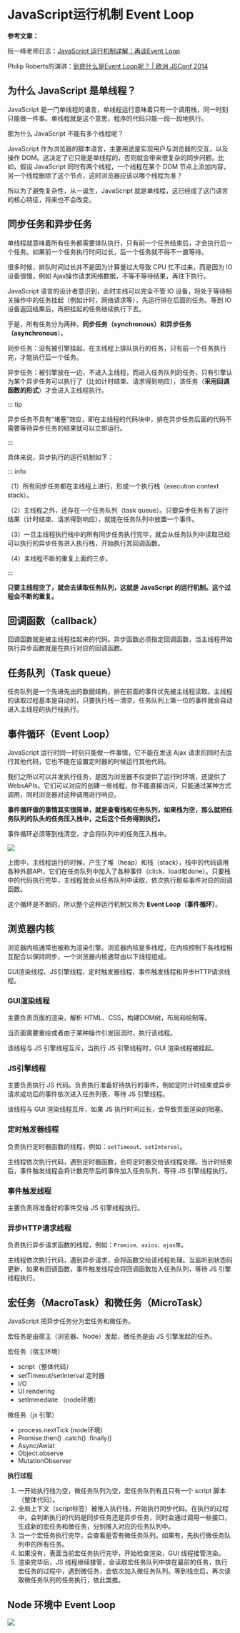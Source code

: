 # JavaScript运行机制 Event Loop

**参考文章：**

阮一峰老师日志：[JavaScript 运行机制详解：再谈Event Loop](https://www.ruanyifeng.com/blog/2014/10/event-loop.html)

Philip Roberts的演讲：[到底什么是Event Loop呢？ | 欧洲 JSConf 2014](https://www.youtube.com/watch?v=8aGhZQkoFbQ)

## 为什么 JavaScript 是单线程？
 
JavaScript 是一门单线程的语言，单线程运行意味着只有一个调用栈，同一时刻只能做一件事。单线程就是这个意思，程序的代码只能一段一段地执行。

那为什么 JavaScript 不能有多个线程呢？

JavaScript 作为浏览器的脚本语言，主要用途是实现用户与浏览器的交互，以及操作 DOM。这决定了它只能是单线程的，否则就会带来很复杂的同步问题。比如，假设 JavaScript 同时有两个线程，一个线程在某个 DOM 节点上添加内容，另一个线程删除了这个节点，这时浏览器应该以哪个线程为准？

所以为了避免复杂性，从一诞生，JavaScript 就是单线程，这已经成了这门语言的核心特征，将来也不会改变。

## 同步任务和异步任务

单线程就意味着所有任务都需要排队执行，只有前一个任务结束后，才会执行后一个任务。如果前一个任务执行时间过长，后一个任务就不得不一直等待。

很多时候，排队时间过长并不是因为计算量过大导致 CPU 忙不过来，而是因为 IO 设备很慢，例如 Ajax操作请求网络数据，不等不等待结果，再往下执行。

JavaScript 语言的设计者意识到，此时主线可以完全不管 IO 设备，将处于等待相关操作中的任务挂起（例如计时，网络请求等），先运行排在后面的任务。等到 IO 设备返回结果后，再把挂起的任务继续执行下去。

于是，所有任务分为两种，**同步任务（synchronous）和异步任务（asynchronous**）。

同步任务：没有被引擎挂起，在主线程上排队执行的任务，只有前一个任务执行完，才能执行后一个任务。

异步任务：被引擎放在一边，不进入主线程，而进入任务队列的任务，只有引擎认为某个异步任务可以执行了（比如计时结束、请求得到响应），该任务（**采用回调函数的形式**）才会进入主线程执行。

::: tip 

异步任务不具有“堵塞”效应，即在主线程的代码块中，排在异步任务后面的代码不需要等待异步任务的结果就可以立即运行。

:::

具体来说，异步执行的运行机制如下：

::: info

（1）所有同步任务都在主线程上进行，形成一个执行栈（execution context stack）。

（2）主线程之外，还存在一个任务队列（task queue）。只要异步任务有了运行结果（计时结束、请求得到响应），就能在任务队列中放置一个事件。

（3）一旦主线程执行栈中的所有同步任务执行完毕，就会从任务队列中读取已经可以执行的异步任务进入执行栈，开始执行其回调函数。

（4）主线程不断的重复上面的三步。

:::

**只要主线程空了，就会去读取任务队列，这就是 JavaScript 的运行机制。这个过程会不断的重复。**

## 回调函数（callback）

回调函数就是被主线程挂起来的代码。异步函数必须指定回调函数，当主线程开始执行异步函数就是在执行对应的回调函数。

## 任务队列（Task queue）

任务队列是一个先进先出的数据结构，排在前面的事件优先被主线程读取。主线程的读取过程基本是自动的，只要执行栈一清空，任务队列上第一位的事件就会自动进入主线程的执行栈执行。

## 事件循环（Event Loop）

JavaScript 运行时同一时刻只能做一件事情，它不能在发送 Ajax 请求的同时去运行其他代码，它也不能在设置定时器的时候运行其他代码。

我们之所以可以并发执行任务，是因为浏览器不仅提供了运行时环境，还提供了 WebsAPIs。它们可以对应的创建一些线程，你不能直接访问，只能通过某种方式调用，同时浏览器对这种调用进行响应。

**事件循环做的事情其实很简单，就是查看栈和任务队列，如果栈为空，那么就把任务队列的队头的任务压入栈中，之后这个任务得到执行。**

事件循环必须等到栈清空，才会将队列中的任务压入栈中。

<img src="/assets/images/note/javascript/eventLoop/eventLoop1.png" data-fancybox="gallery" />

上图中，主线程运行的时候，产生了堆（heap）和栈（stack），栈中的代码调用各种外部API，它们在任务队列中加入了各种事件（click、load和done）。只要栈中的代码执行完毕，主线程就会从任务队列中读取，依次执行那些事件对应的回调函数。

这个循环是不断的，所以整个这种运行机制又称为 **Event Loop（事件循环）**。

## 浏览器内核

浏览器内核通常也被称为渲染引擎。浏览器内核是多线程，在内核控制下各线程相互配合以保持同步，一个浏览器内核通常由以下线程组成。

GUI渲染线程、JS引擎线程、定时触发器线程、事件触发线程和异步HTTP请求线程。

### GUI渲染线程

主要负责页面的渲染，解析 HTML、CSS，构建DOM树，布局和绘制等。

当页面需要重绘或者由于某种操作引发回流时，执行该线程。

该线程与 JS 引擎线程互斥，当执行 JS 引擎线程时，GUI 渲染线程被挂起。

### JS引擎线程

主要负责执行 JS 代码。负责执行准备好待执行的事件，例如定时计时结束或异步请求成功后的事件依次进入任务列表，等待 JS 引擎线程。

该线程与 GUI 渲染线程互斥，如果 JS 执行时间过长，会导致页面渲染的阻塞。

### 定时触发器线程

负责执行定时器函数的线程，例如：`setTimeout、setInterval`。

主线程依次执行代码，遇到定时器函数，会将定时器交给该线程处理。当计时结束后，事件触发线程会将计数完毕后的事件加入任务队列，等待 JS 引擎线程执行。

### 事件触发线程

主要负责将准备好的事件交给 JS 引擎线程执行。

### 异步HTTP请求线程

负责执行异步请求函数的线程，例如：`Promise、axios、ajax等`。

主线程依次执行代码，遇到异步请求，会将函数交给该线程处理。当监听到状态码更新，如果有回调函数，事件触发线程会将回调函数加入任务队列，等待 JS 引擎线程执行。

## 宏任务（MacroTask）和微任务（MicroTask）

JavaScript 把异步任务分为宏任务和微任务。

宏任务是由宿主（浏览器、Node）发起，微任务是由 JS 引擎发起的任务。

宏任务（宿主环境）
 - script（整体代码）
 - setTimeout/setInterval 定时器
 - I/O
 - UI rendering
 - setImmediate （node环境）

微任务（js 引擎）
 - process.nextTick (node环境)
 - Promise.then() .catch() .finally()
 - Async/Awiat
 - Object.observe
 - MutationObserver

**执行过程**

1. 一开始执行栈为空，微任务队列为空，宏任务队列有且只有一个 script 脚本（整体代码）。
2. 全局上下文（script标签）被推入执行栈，开始执行同步代码。在执行的过程中，会判断执行的代码是同步任务还是异步任务，同时会通过调用一些接口，生成新的宏任务和微任务，分别推入对应的任务队列中。
3. 当一个宏任务执行完毕，会查看是否有微任务队列。如果有，先执行微任务队列中的所有任务。
4. 如果没有，表面当前宏任务执行完毕，开始检查渲染，GUI 线程接管渲染。
5. 渲染完毕后，JS 线程继续接管，会读取宏任务队列中排在最前的任务，执行宏任务的过程中，遇到微任务，会依次加入微任务队列。等到栈空后，再次读取微任务队列的任务执行，依此类推。

## Node 环境中 Event Loop 

<img src="/assets/images/note/javascript/eventLoop/nodeEventLoop.jpeg" data-fancybox="gallery" />







